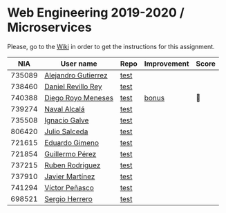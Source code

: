 # Web Engineering 2019-2020 / Microservices
Please, go to the [Wiki](https://github.com/UNIZAR-30246-WebEngineering/lab6-microservices/wiki) in order to get the instructions for this assignment.

| NIA    | User name | Repo | Improvement | Score
|--------|-----------|------|-------------|--------
| 735089 | [Alejandro Gutierrez](https://github.com/AlexGuti14) |[test](https://github.com/AlexGuti14/lab6-microservices/tree/test) | |
| 738460 | [Daniel Revillo Rey](https://github.com/DaniRevillo) |[test](https://github.com/DaniRevillo/lab6-microservices/tree/test) | |
| 740388 | [Diego Royo Meneses](https://github.com/diegoroyo) |[test](https://github.com/diegoroyo/lab6-microservices/tree/test) |[bonus](https://github.com/diegoroyo/lab6-microservices/tree/bonus) | :gift:
| 739274 | [Naval Alcalá](https://github.com/aeri) |[test](https://github.com/aeri/lab6-microservices/tree/test) | |
| 735508 | [Ignacio Galve](https://github.com/IgnacioSan22) |[test](https://github.com/IgnacioSan22/lab6-microservices/tree/test) | |
| 806420 | [Julio Salceda](https://github.com/phsxes) |[test](https://github.com/phsxes/lab6-microservices/tree/test) | |
| 721615 | [Eduardo Gimeno](https://github.com/EduardoGimeno) |[test](https://github.com/EduardoGimeno/lab6-microservices/tree/test) | |
| 721854 | [Guillermo Pérez](https://github.com/Guillerm097) |[test](https://github.com/Guillerm097/lab6-microservices/tree/test) | 
| 737215 | [Ruben Rodriguez](https://github.com/ZgzInfinity) |[test](https://github.com/ZgzInfinity/lab6-microservices/tree/Test) | 
| 737910 | [Javier Martínez](https://github.com/javiermixture17) |[test](https://github.com/javiermixture17/lab6-microservices/tree/test) | |
| 741294 | [Víctor Peñasco](https://github.com/vpec) |[test](https://github.com/vpec/lab6-microservices/tree/test) | |
| 698521 | [Sergio Herrero](https://github.com/sherrero96) |[test](https://github.com/sherrero96/lab6-microservices/tree/test) | |
